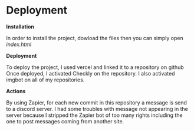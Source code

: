 # Deployment

__Installation__

In order to install the project, dowload the files 
then you can simply open *index.html*

__Deployment__

To deploy the project, I used vercel and linked it to a repository on github
Once deployed, I activated Checkly on the repository.
I also activated imgbot on all of my repositories.

__Actions__

By using Zapier, for each new commit in this repository a message is send to a discord server.
I had some troubles with message not appearing in the server because I stripped the Zapier bot
of too many rights including the one to post messages coming from another site.
